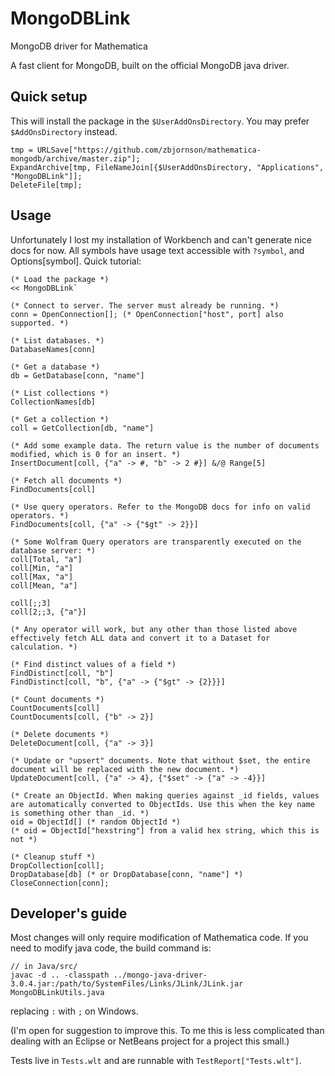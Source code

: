 # MongoDBLink
MongoDB driver for Mathematica

A fast client for MongoDB, built on the official MongoDB java driver.

## Quick setup

This will install the package in the `$UserAddOnsDirectory`. You may prefer `$AddOnsDirectory` instead.

    tmp = URLSave["https://github.com/zbjornson/mathematica-mongodb/archive/master.zip"];
    ExpandArchive[tmp, FileNameJoin[{$UserAddOnsDirectory, "Applications", "MongoDBLink"]];
    DeleteFile[tmp];

## Usage

Unfortunately I lost my installation of Workbench and can't generate nice docs for now. All symbols have usage text accessible with `?symbol`, and Options[symbol]. Quick tutorial:

    (* Load the package *)
    << MongoDBLink`

    (* Connect to server. The server must already be running. *)
    conn = OpenConnection[]; (* OpenConnection["host", port] also supported. *)

    (* List databases. *)
    DatabaseNames[conn]

    (* Get a database *)
    db = GetDatabase[conn, "name"]

    (* List collections *)
    CollectionNames[db]

    (* Get a collection *)
    coll = GetCollection[db, "name"]

    (* Add some example data. The return value is the number of documents modified, which is 0 for an insert. *)
    InsertDocument[coll, {"a" -> #, "b" -> 2 #}] &/@ Range[5]

    (* Fetch all documents *)
    FindDocuments[coll]

    (* Use query operators. Refer to the MongoDB docs for info on valid operators. *)
    FindDocuments[coll, {"a" -> {"$gt" -> 2}}]

    (* Some Wolfram Query operators are transparently executed on the database server: *)
    coll[Total, "a"]
    coll[Min, "a"]
    coll[Max, "a"]
    coll[Mean, "a"]

    coll[;;3]
    coll[2;;3, {"a"}]

    (* Any operator will work, but any other than those listed above effectively fetch ALL data and convert it to a Dataset for calculation. *)

    (* Find distinct values of a field *)
    FindDistinct[coll, "b"]
    FindDistinct[coll, "b", {"a" -> {"$gt" -> {2}}}]

    (* Count documents *)
    CountDocuments[coll]
    CountDocuments[coll, {"b" -> 2}]

    (* Delete documents *)
    DeleteDocument[coll, {"a" -> 3}]

    (* Update or "upsert" documents. Note that without $set, the entire document will be replaced with the new document. *)
    UpdateDocument[coll, {"a" -> 4}, {"$set" -> {"a" -> -4}}]

    (* Create an ObjectId. When making queries against _id fields, values are automatically converted to ObjectIds. Use this when the key name is something other than _id. *)
    oid = ObjectId[] (* random ObjectId *)
    (* oid = ObjectId["hexstring"] from a valid hex string, which this is not *)

    (* Cleanup stuff *)
    DropCollection[coll];
    DropDatabase[db] (* or DropDatabase[conn, "name"] *)
    CloseConnection[conn];

## Developer's guide

Most changes will only require modification of Mathematica code. If you need to modify java code, the build command is:

    // in Java/src/
    javac -d .. -classpath ../mongo-java-driver-3.0.4.jar:/path/to/SystemFiles/Links/JLink/JLink.jar MongoDBLinkUtils.java

replacing `:` with `;` on Windows.

(I'm open for suggestion to improve this. To me this is less complicated than dealing with an Eclipse or NetBeans project for a project this small.)

Tests live in `Tests.wlt` and are runnable with `TestReport["Tests.wlt"]`.
